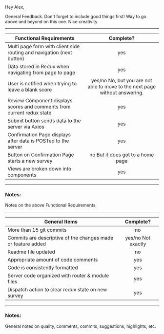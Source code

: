 Hey Alex,

General Feedback. Don't forget to include good things first! 
Way to go above and beyond on this one. Nice creativity.

---
| Functional Requirements | Complete? |
| --- | :---: |
| Multi page form with client side routing and navigation (next button) | yes |
| Data stored in Redux when navigating from page to page | yes |
| User is notified when trying to leave a blank score | yes/no No, but you are not able to move to the next page without answering.
| Review Component displays scores and comments from current redux state | yes |
| Submit button sends data to the server via Axios | yes |
| Confirmation Page displays after data is POSTed to the server | yes |
| Button on Confirmation Page starts a new survey | no  But it does got to a home page
| Views are broken down into components | yes |

---
### Notes:

Notes on the above Functional Requirements.

---
| General Items | Complete? |
| --- | :---: |
| More than 15 git commits | no |
| Commits are descriptive of the changes made or feature added | yes/no Not exactly
| Readme file updated | no |
| Appropriate amount of code comments | yes |
| Code is consistently formatted | yes |
| Server code organized with router & module files | yes |
| Dispatch action to clear redux state on new survey | yes |

---
### Notes:

General notes on quality, comments, commits, suggestions, highlights, etc.

